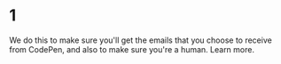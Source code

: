 # 1
We do this to make sure you'll get the emails that you choose to receive from CodePen, and also to make sure you're a human. Learn more.

